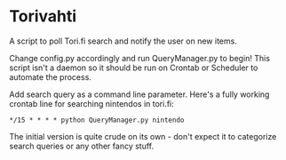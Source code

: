Torivahti
==========

A script to poll Tori.fi search and notify the user on new items.

Change config.py accordingly and run QueryManager.py to begin! This script isn't a daemon so it should be run on Crontab or Scheduler to automate the process.

Add search query as a command line parameter. Here's a fully working crontab line for searching nintendos in tori.fi:

```
*/15 * * * * python QueryManager.py nintendo
```

The initial version is quite crude on its own - don't expect it to categorize search queries or any other fancy stuff.
